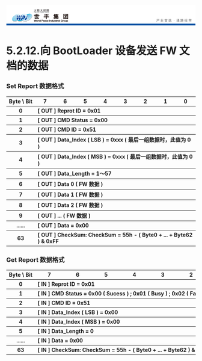 ![wpiLogo](../../images/wpiLogo.jpg)
# 5.2.12.向 BootLoader 设备发送 FW 文档的数据

### Set Report 数据格式
<table>
    <tr>
        <th white-space : nowrap> Byte \ Bit</th>
        <th> 7 </th>
        <th> 6 </th>
        <th> 5 </th>
        <th> 4 </th>
        <th> 3 </th>
        <th> 2 </th>
        <th> 1 </th>
        <th> 0 </th>
    </tr>
    <tr>
        <th> 0 </th>
        <th colspan = "8" align = "left"> [ OUT ] Reprot ID = 0x01</th>
    </tr>
    <tr>
        <th> 1 </th>
        <th colspan = "8" align = "left"> [ OUT ] CMD Status = 0x00</th>
    </tr>
    <tr>
        <th> 2 </th>
        <th colspan = "8" align = "left"> [ OUT ] CMD ID = 0x51</th>
    </tr>
    <tr>
        <th> 3 </th>
        <th colspan = "8" align = "left"> [ OUT ] Data_Index ( LSB ) = 0xxx ( 最后一组数据时，此值为 0 )</th>
    </tr>
    <tr>
        <th> 4 </th>
        <th colspan = "8" align = "left"> [ OUT ] Data_Index ( MSB ) = 0xxx ( 最后一组数据时，此值为 0 )</th>
    </tr>
    <tr>
        <th> 5 </th>
        <th colspan = "8" align = "left"> [ OUT ] Data_Length = 1～57 </th>
    </tr>
    <tr>
        <th> 6 </th>
        <th colspan = "8" align = "left"> [ OUT ] Data 0 ( FW 数据 )</th>
    </tr>
    <tr>
        <th> 7 </th>
        <th colspan = "8" align = "left"> [ OUT ] Data 1 ( FW 数据 )</th>
    </tr>
    <tr>
        <th> 8 </th>
        <th colspan = "8" align = "left"> [ OUT ] Data 2 ( FW 数据 )</th>
    </tr>
    <tr>
        <th> 9 </th>
        <th colspan = "8" align = "left"> [ OUT ] ... ( FW 数据 )</th>
    </tr>
    <tr>
        <th> ...... </th>
        <th colspan = "8" align = "left"> [ OUT ] Data = 0x00 </th>
    </tr>
    <tr>
        <th> 63 </th>
        <th colspan = "8" align = "left"> [ OUT ] CheckSum: CheckSum = 55h - ( Byte0 + ... + Byte62 ) & 0xFF</th>
    </tr>
</table>

### Get Report 数据格式
<table>
    <tr>
        <th white-space : nowrap> Byte \ Bit</th>
        <th> 7 </th>
        <th> 6 </th>
        <th> 5 </th>
        <th> 4 </th>
        <th> 3 </th>
        <th> 2 </th>
        <th> 1 </th>
        <th> 0 </th>
    </tr>
    <tr>
        <th> 0 </th>
        <th colspan = "8" align = "left"> [ IN ] Reprot ID = 0x01</th>
    </tr>
    <tr>
        <th> 1 </th>
        <th colspan = "8" align = "left" white-space : nowrap> [ IN ] CMD Status = 0x00 ( Sucess ) ; 0x01 ( Busy ) ; 0x02 ( Fail ) ; 0x03 ( Not Support )</th>
    </tr>
    <tr>
        <th> 2 </th>
        <th colspan = "8" align = "left"> [ IN ] CMD ID = 0x51</th>
    </tr>
    <tr>
        <th> 3 </th>
        <th colspan = "8" align = "left"> [ IN ] Data_Index ( LSB ) = 0x00</th>
    </tr>
    <tr>
        <th> 4 </th>
        <th colspan = "8" align = "left"> [ IN ] Data_Index ( MSB ) = 0x00</th>
    </tr>
    <tr>
        <th> 5 </th>
        <th colspan = "8" align = "left"> [ IN ] Data_Length = 0 </th>
    </tr>
    <tr>
        <th> ...... </th>
        <th colspan = "8" align = "left"> [ IN ] Data = 0x00 </th>
    </tr>
    <tr>
        <th> 63 </th>
        <th colspan = "8" align = "left"> [ IN ] CheckSum: CheckSum = 55h - ( Byte0 + ... + Byte62 ) & 0xFF</th>
    </tr>
</table>